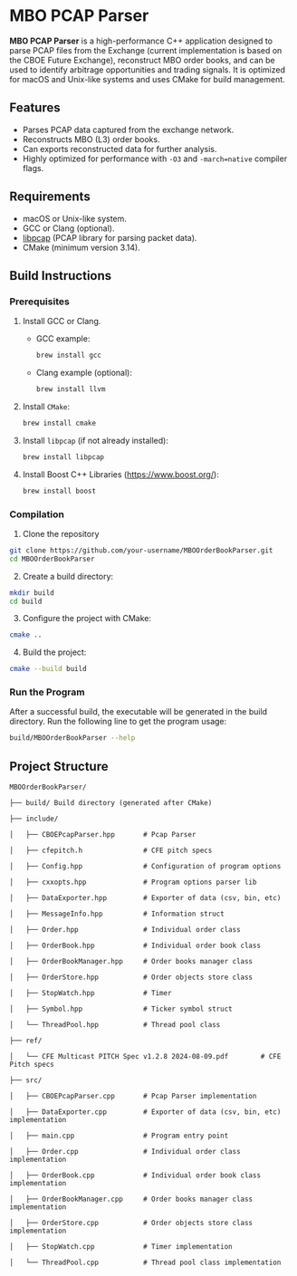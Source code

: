 # MBO PCAP Parser

**MBO PCAP Parser** is a high-performance C++ application designed to parse PCAP files from the Exchange (current implementation is based on the CBOE Future Exchange), reconstruct MBO order books, and can be used to identify arbitrage opportunities and trading signals. It is optimized for macOS and Unix-like systems and uses CMake for build management.

## Features
- Parses PCAP data captured from the exchange network.
- Reconstructs MBO (L3) order books.
- Can exports reconstructed data for further analysis.
- Highly optimized for performance with `-O3` and `-march=native` compiler flags.

## Requirements
- macOS or Unix-like system.
- GCC or Clang (optional).
- [libpcap](https://www.tcpdump.org/) (PCAP library for parsing packet data).
- CMake (minimum version 3.14).

## Build Instructions

### Prerequisites
1. Install GCC or Clang.
   - GCC example:
     ```zsh
     brew install gcc
     ```
   - Clang example (optional):
     ```zsh
     brew install llvm
     ```
    
2. Install `CMake`:
   ```zsh
   brew install cmake
   ```

3. Install `libpcap` (if not already installed):
   ```zsh
   brew install libpcap
   ```
4. Install Boost C++ Libraries (https://www.boost.org/):
   ```zsh
   brew install boost
   ```

### Compilation
1. Clone the repository
  ```zsh
  git clone https://github.com/your-username/MBOOrderBookParser.git
  cd MBOOrderBookParser
  ```
2. Create a build directory:
  ```zsh
  mkdir build
  cd build
  ```
3. Configure the project with CMake:
  ```zsh
  cmake ..
  ```
4. Build the project:
  ```zsh
  cmake --build build
  ```

### Run the Program
After a successful build, the executable will be generated in the build directory. Run the following line to get the program usage:
  ```zsh
  build/MBOOrderBookParser --help
  ```

## Project Structure

```
MBOOrderBookParser/

├── build/ Build directory (generated after CMake)

├── include/

│   ├── CBOEPcapParser.hpp       # Pcap Parser 

│   ├── cfepitch.h               # CFE pitch specs

│   ├── Config.hpp               # Configuration of program options

│   ├── cxxopts.hpp              # Program options parser lib

│   ├── DataExporter.hpp         # Exporter of data (csv, bin, etc)

│   ├── MessageInfo.hpp          # Information struct

│   ├── Order.hpp                # Individual order class 

│   ├── OrderBook.hpp            # Individual order book class 

│   ├── OrderBookManager.hpp     # Order books manager class

│   ├── OrderStore.hpp           # Order objects store class

│   ├── StopWatch.hpp            # Timer

│   ├── Symbol.hpp               # Ticker symbol struct

│   └── ThreadPool.hpp           # Thread pool class

├── ref/ 

│   └── CFE Multicast PITCH Spec v1.2.8 2024-08-09.pdf        # CFE Pitch specs 

├── src/

│   ├── CBOEPcapParser.cpp       # Pcap Parser implementation

│   ├── DataExporter.cpp         # Exporter of data (csv, bin, etc) implementation

│   ├── main.cpp                 # Program entry point

│   ├── Order.cpp                # Individual order class implementation

│   ├── OrderBook.cpp            # Individual order book class implementation

│   ├── OrderBookManager.cpp     # Order books manager class implementation

│   ├── OrderStore.cpp           # Order objects store class implementation

│   ├── StopWatch.cpp            # Timer implementation

│   └── ThreadPool.cpp           # Thread pool class implementation
```
   

